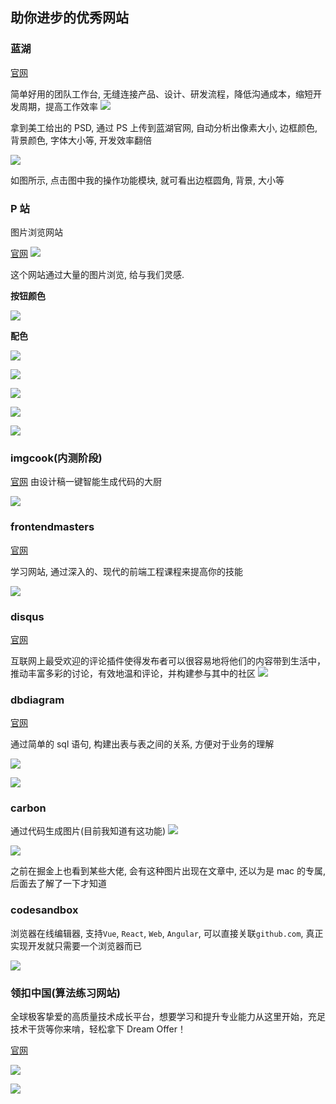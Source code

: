 ## 助你进步的优秀网站

### 蓝湖

[官网](https://lanhuapp.com)

简单好用的团队工作台, 无缝连接产品、设计、研发流程，降低沟通成本，缩短开发周期，提高工作效率
![](https://raw.githubusercontent.com/xiaoxiunique/Image/master/20190518153229.png)

拿到美工给出的 PSD, 通过 PS 上传到蓝湖官网, 自动分析出像素大小, 边框颜色, 背景颜色, 字体大小等, 开发效率翻倍

![](https://raw.githubusercontent.com/xiaoxiunique/Image/master/20190518153713.png)

如图所示, 点击图中我的操作功能模块, 就可看出边框圆角, 背景, 大小等

### P 站

图片浏览网站

[官网](https://www.pinterest.com)
![](https://raw.githubusercontent.com/xiaoxiunique/Image/master/20190518153844.png)

这个网站通过大量的图片浏览, 给与我们灵感.

**按钮颜色**

![](https://raw.githubusercontent.com/xiaoxiunique/Image/master/20190518151444.png)

**配色**

![](https://raw.githubusercontent.com/xiaoxiunique/Image/master/20190518151619.png)

![](https://raw.githubusercontent.com/xiaoxiunique/Image/master/20190518151745.png)

![](https://raw.githubusercontent.com/xiaoxiunique/Image/master/20190518154423.png)

![](https://raw.githubusercontent.com/xiaoxiunique/Image/master/20190518151820.png)

![](https://raw.githubusercontent.com/xiaoxiunique/Image/master/motion_for_ar_glasses_by_gleb.gif)

### imgcook(内测阶段)

[官网](https://imgcook.taobao.org/)
由设计稿一键智能生成代码的大厨

![](https://raw.githubusercontent.com/xiaoxiunique/Image/master/20190518154309.png)

### frontendmasters

[官网](https://frontendmasters.com/)

学习网站, 通过深入的、现代的前端工程课程来提高你的技能

![](https://raw.githubusercontent.com/xiaoxiunique/Image/master/20190518154716.png)

### disqus

[官网](https://disqus.com/)

互联网上最受欢迎的评论插件使得发布者可以很容易地将他们的内容带到生活中，推动丰富多彩的讨论，有效地温和评论，并构建参与其中的社区
![](https://raw.githubusercontent.com/xiaoxiunique/Image/master/20190518154902.png)

### dbdiagram

[官网](dbdiagram)

通过简单的 sql 语句, 构建出表与表之间的关系, 方便对于业务的理解

![](https://raw.githubusercontent.com/xiaoxiunique/Image/master/20190518154950.png)

![](https://raw.githubusercontent.com/xiaoxiunique/Image/master/dbdiagram-demo.8ac4de1.gif)

### carbon

通过代码生成图片(目前我知道有这功能)
![](https://raw.githubusercontent.com/xiaoxiunique/Image/master/20190518155536.png)

![](<https://raw.githubusercontent.com/xiaoxiunique/Image/master/carbon%20(1).png>)

之前在掘金上也看到某些大佬, 会有这种图片出现在文章中, 还以为是 mac 的专属, 后面去了解了一下才知道

### codesandbox

浏览器在线编辑器, 支持`Vue`, `React`, `Web`, `Angular`, 可以直接关联`github.com`, 真正实现开发就只需要一个浏览器而已

![](https://raw.githubusercontent.com/xiaoxiunique/Image/master/20190518155652.png)

### 领扣中国(算法练习网站)

全球极客挚爱的高质量技术成长平台，想要学习和提升专业能力从这里开始，充足技术干货等你来啃，轻松拿下 Dream Offer！

[官网](http://leetcode-cn.com)

![](https://raw.githubusercontent.com/xiaoxiunique/Web-Tip/master/20190531141430.png)

![](https://raw.githubusercontent.com/xiaoxiunique/Web-Tip/master/20190531141529.png)
